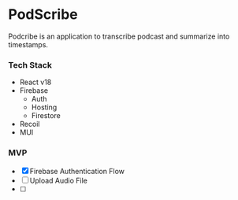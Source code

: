 # PodScribe

Podcribe is an application to transcribe podcast and summarize into timestamps.

### Tech Stack

- React v18
- Firebase
  - Auth
  - Hosting
  - Firestore
- Recoil
- MUI

### MVP

- [x] Firebase Authentication Flow
- [ ] Upload Audio File
- [ ]

